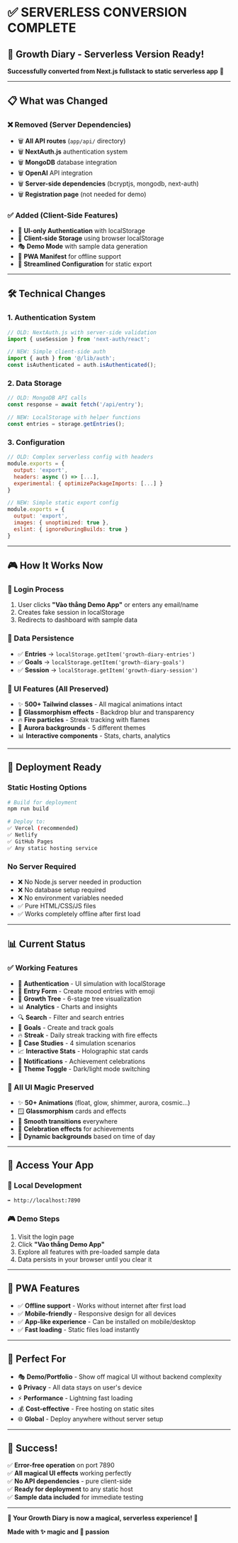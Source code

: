 # ✅ SERVERLESS CONVERSION COMPLETE

## 🎉 **Growth Diary** - Serverless Version Ready!

**Successfully converted from Next.js fullstack to static serverless app** 🚀

---

## 📋 **What was Changed**

### ❌ **Removed (Server Dependencies)**
- 🗑️ **All API routes** (`app/api/` directory)
- 🗑️ **NextAuth.js** authentication system  
- 🗑️ **MongoDB** database integration
- 🗑️ **OpenAI** API integration
- 🗑️ **Server-side dependencies** (bcryptjs, mongodb, next-auth)
- 🗑️ **Registration page** (not needed for demo)

### ✅ **Added (Client-Side Features)**
- 🔐 **UI-only Authentication** with localStorage
- 💾 **Client-side Storage** using browser localStorage
- 🎭 **Demo Mode** with sample data generation
- 📱 **PWA Manifest** for offline support
- 🌟 **Streamlined Configuration** for static export

---

## 🛠️ **Technical Changes**

### **1. Authentication System** 
```typescript
// OLD: NextAuth.js with server-side validation
import { useSession } from 'next-auth/react';

// NEW: Simple client-side auth
import { auth } from '@/lib/auth';
const isAuthenticated = auth.isAuthenticated();
```

### **2. Data Storage**
```typescript
// OLD: MongoDB API calls
const response = await fetch('/api/entry');

// NEW: LocalStorage with helper functions
const entries = storage.getEntries();
```

### **3. Configuration**
```javascript
// OLD: Complex serverless config with headers
module.exports = {
  output: 'export',
  headers: async () => [...],
  experimental: { optimizePackageImports: [...] }
}

// NEW: Simple static export config
module.exports = {
  output: 'export',
  images: { unoptimized: true },
  eslint: { ignoreDuringBuilds: true }
}
```

---

## 🎮 **How It Works Now**

### **🔐 Login Process**
1. User clicks **"Vào thẳng Demo App"** or enters any email/name
2. Creates fake session in localStorage
3. Redirects to dashboard with sample data

### **💾 Data Persistence**
- ✅ **Entries** → `localStorage.getItem('growth-diary-entries')`
- ✅ **Goals** → `localStorage.getItem('growth-diary-goals')`  
- ✅ **Session** → `localStorage.getItem('growth-diary-session')`

### **🎨 UI Features (All Preserved)**
- ✨ **500+ Tailwind classes** - All magical animations intact
- 🌈 **Glassmorphism effects** - Backdrop blur and transparency
- 🔥 **Fire particles** - Streak tracking with flames
- 🌟 **Aurora backgrounds** - 5 different themes
- 📊 **Interactive components** - Stats, charts, analytics

---

## 🚀 **Deployment Ready**

### **Static Hosting Options**
```bash
# Build for deployment
npm run build

# Deploy to:
✅ Vercel (recommended)
✅ Netlify  
✅ GitHub Pages
✅ Any static hosting service
```

### **No Server Required**
- ❌ No Node.js server needed in production
- ❌ No database setup required
- ❌ No environment variables needed
- ✅ Pure HTML/CSS/JS files
- ✅ Works completely offline after first load

---

## 📊 **Current Status**

### **✅ Working Features**
- 🔐 **Authentication** - UI simulation with localStorage
- 📝 **Entry Form** - Create mood entries with emoji
- 🌳 **Growth Tree** - 6-stage tree visualization  
- 📊 **Analytics** - Charts and insights
- 🔍 **Search** - Filter and search entries
- 🎯 **Goals** - Create and track goals
- 🔥 **Streak** - Daily streak tracking with fire effects
- 🎪 **Case Studies** - 4 simulation scenarios
- 📈 **Interactive Stats** - Holographic stat cards
- 🔔 **Notifications** - Achievement celebrations
- 🌙 **Theme Toggle** - Dark/light mode switching

### **🎨 All UI Magic Preserved**
- ✨ **50+ Animations** (float, glow, shimmer, aurora, cosmic...)
- 🪟 **Glassmorphism** cards and effects
- 🌊 **Smooth transitions** everywhere
- 🎪 **Celebration effects** for achievements
- 🌈 **Dynamic backgrounds** based on time of day

---

## 🌟 **Access Your App**

### **🔗 Local Development**
```
➡️ http://localhost:7890
```

### **🎮 Demo Steps**
1. Visit the login page
2. Click **"Vào thẳng Demo App"** 
3. Explore all features with pre-loaded sample data
4. Data persists in your browser until you clear it

---

## 📱 **PWA Features**
- ✅ **Offline support** - Works without internet after first load
- ✅ **Mobile-friendly** - Responsive design for all devices  
- ✅ **App-like experience** - Can be installed on mobile/desktop
- ✅ **Fast loading** - Static files load instantly

---

## 🎯 **Perfect For**

- 🎭 **Demo/Portfolio** - Show off magical UI without backend complexity
- 🔒 **Privacy** - All data stays on user's device
- ⚡ **Performance** - Lightning fast loading
- 💰 **Cost-effective** - Free hosting on static sites
- 🌐 **Global** - Deploy anywhere without server setup

---

## 🎉 **Success!**

✅ **Error-free operation** on port 7890  
✅ **All magical UI effects** working perfectly  
✅ **No API dependencies** - pure client-side  
✅ **Ready for deployment** to any static host  
✅ **Sample data included** for immediate testing  

---

**🌟 Your Growth Diary is now a magical, serverless experience! 🌟**

**Made with ✨ magic and 💜 passion** 